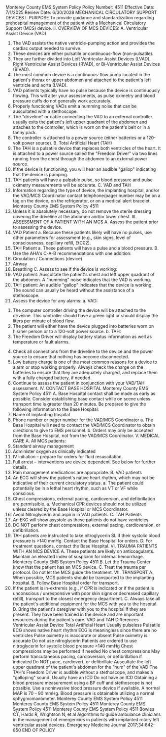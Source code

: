 Monterey County EMS System Policy
Policy Number: 4511
Effective Date: 7/1/2025
Review Date: 6/30/2028
MECHANICAL CIRCULATORY SUPPORT DEVICES
I. PURPOSE
To provide guidance and standardization regarding prehospital management of the patient
with a Mechanical Circulatory Support (MCS) device.
II. OVERVIEW OF MCS DEVICES:
A. Ventricular Assist Device (VAD)
1. The VAD assists the native ventricle-pumping action and provides the cardiac
output needed to survive.
2. These devices are either pulsatile or continuous-flow (non-pulsatile).
3. They are further divided into Left Ventricular Assist Devices (LVAD), Right
Ventricular Assist Devices (RVAD), or Bi-Ventricular Assist Devices (BiVAD).
4. The most common device is a continuous-flow pump located in the patient's
thorax or upper abdomen and attached to the patient's left ventricle and aorta
(LVAD).
5. VAD patients typically have no pulse because the device is continuously flowing.
This will alter your assessments, as pulse oximetry and blood pressure cuffs do
not generally work accurately.
6. Properly functioning VADs emit a humming noise that can be auscultated with a
stethoscope.
7. The "driveline" or cable connecting the VAD to an external controller usually
exits the patient's left upper quadrant of the abdomen and attaches to the
controller, which is worn on the patient's belt or in a fanny pack.
8. The controller is attached to a power source (either batteries or a 120-volt power
source).
B. Total Artificial Heart (TAH)
1. The TAH is a pulsatile device that replaces both ventricles of the heart. It is
attached to a power source called the "Freedom Driver" via two lines running
from the chest through the abdomen to an external power source.
2. If the device is functioning, you will hear an audible "gallop" indicating that the
device is pumping.
3. TAH patients will have a palpable pulse, so blood pressure and pulse oximetry
measurements will be accurate.
C. VAD and TAH
1. Information regarding the type of device, the implanting hospital, and/or the
VAD/MCS Coordinator contact telephone/pager number may be on a tag on the
device, on the refrigerator, or on a medical alert bracelet.
Monterey County EMS System Policy 4511
2. Unless it is absolutely necessary, do not remove the sterile dressing covering the
driveline at the abdomen and/or lower chest.
III. ASSESSMENT OF A PATIENT WITH AN MCS
A. Assess the patient prior to assessing the device.
1. VAD Patient
a. Because these patients likely will have no pulses, use other parameters for
assessment (e.g., skin signs, level of consciousness, capillary refill,
EtC02).
2. TAH Patient
a. These patients will have a pulse and a blood pressure.
B. Use the AHA's C-A-B recommendations with one addition:
1. Circulation / Connections (device)
2. Airway
3. Breathing
C. Assess to see if the device is working:
1. VAD patient: Auscultate the patient's chest and left upper quadrant of the
abdomen. A "humming" noise indicates that the VAD is working.
2. TAH patient: An audible "gallop" indicates that the device is working. The
sound can usually be heard without the assistance of a stethoscope.
3. Assess the device for any alarms:
a. VAD:
1) The computer controller driving the device will be attached to the
driveline. This controller should have a green light or should
display the liters per minute of blood flow.
2) The patient will either have the device plugged into batteries worn
on his/her person or to a 120-volt power source.
b. TAH:
1) The Freedom Driver will display battery status information as well
as temperature or fault alarms.
4. Check all connections from the driveline to the device and the power source to
ensure that nothing has become disconnected.
5. Low battery charge is one of the most common reasons for a device to alarm
or stop working properly. Always check the charge on the batteries to
ensure that they are adequately charged, and replace them with a fully
charged battery, if needed.
6. Continue to assess the patient in conjunction with your VAD/TAH assessment.
IV. CONTACT BASE HOSPITAL
Monterey County EMS System Policy 4511
A. Base Hospital contact shall be made as early as possible. Consider establishing base
contact while on scene unless transport time is greater than 20 minutes. Be prepared to
give the following information to the Base Hospital:
1. Name of implanting hospital
2. Phone number or pager number for the VAD/MCS Coordinator
a. The Base Hospital will need to contact the VAD/MCS Coordinator to
obtain directions to give to EMS personnel.
b. Orders may only be accepted from the Base Hospital, not from the
VAD/MCS Coordinator.
V. MEDICAL CARE
A. All MCS patients:
1. Standard airway management
2. Administer oxygen as clinically indicated
3. IV initiation – prepare for orders for fluid resuscitation.
4. Full arrest – interventions are device dependent. See below for further details.
5. Pain management medications are appropriate.
B. VAD patients
1. An ECG will show the patient's native heart rhythm, which may not be indicative
of their current circulatory status.
a. The patient could potentially be in a lethal heart rhythm, such as VT or VF
while conscious.
2. Chest compressions, external pacing, cardioversion, and defibrillation are
permissible.
a. Mechanical CPR devices should not be utilized unless cleared by the Base
Hospital or MCS Coordinator.
3. Avoid Nitroglycerin and aspirin in VAD patients.
C. TAH Patients
1. An EKG will show asystole as these patients do not have ventricles.
2. DO NOT perform chest compressions, external pacing, cardioversion, or
defibrillation.
3. TAH patients are instructed to take nitroglycerin SL if their systolic blood
pressure is >140 mmHg. Contact the Base Hospital for orders.
D. For treatment questions, contact the Base Hospital.
VI. TRAUMA PATIENTS WITH AN MCS DEVICE
A. These patients are likely on anticoagulants. Maintain an elevated index of suspicion for
internal hemorrhage.
Monterey County EMS System Policy 4511
B. Let the Trauma Center know that the patient has an MCS device.
C. Treat the trauma per protocol. Do not let the MCS guide the treatment.
VII. TRANSPORT
A. When possible, MCS patients should be transported to the implanting hospital.
B. Follow Base Hospital order for transport.
1. If the patient is in-extremis (e.g., if CPR is indicated or if the patient is
unconscious / unresponsive with poor skin signs or decreased capillary refill),
transport to the closest emergency department.
C. Always take all the patient's additional equipment for the MCS with you to the hospital.
D. Bring the patient's caregiver with you to the hospital if they are present. They have been
trained in the device and are important resources during the patient's care.
VAD and TAH Differences
Ventricular Assist Device Total Artificial Heart
Usually pulseless Pulsatile
ECG shows native heart rhythm ECG is meaningless since there are
no ventricles
Pulse oximetry is inaccurate or absent Pulse oximetry is accurate
Do not use nitroglycerin Patients are ordered to use
nitroglycerin for systolic blood
pressure >140 mmHg
Chest compressions may be performed if needed No chest compressions
May perform trancutaneous pacing, cardioversion, or
defibrillation if indicated
Do NOT pace, cardiovert, or
defibrillate
Auscultate the left upper quadrant of the patient's
abdomen for the "hum" of the VAD
The TAH's Freedom Driver is
audible without a stethoscope, and
makes a "galloping" sound.
Usually have an ICD Do not have an ICD
Obtaining a blood pressure measurement using a BP
cuff and stethoscope is not possible. Use a noninvasive blood pressure device if available. A normal
MAP is 70 – 90 mmHg.
Blood pressure is obtainable utilizing
a normal sphygmomanometer.
Monterey County EMS System Policy 4511
Monterey County EMS System Policy 4511
Monterey County EMS System Policy 4511
Monterey County EMS System Policy 4511
Bowles CT, Hards R, Wrightson N, et al
Algorithms to guide ambulance clinicians in the management of emergencies in patients with implanted rotary left ventricular assist
devices. Emergency Medicine Journal 2017;34:842-850
END OF POLICY

